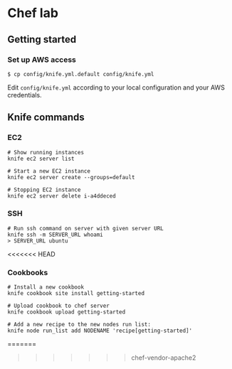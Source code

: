 # Chef lab

## Getting started


### Set up AWS access

	$ cp config/knife.yml.default config/knife.yml

Edit `config/knife.yml` according to your local configuration and your AWS credentials.


## Knife commands


### EC2

	# Show running instances
	knife ec2 server list

	# Start a new EC2 instance
	knife ec2 server create --groups=default

	# Stopping EC2 instance
	knife ec2 server delete i-a4ddeced

### SSH

	# Run ssh command on server with given server URL
	knife ssh -m SERVER_URL whoami
	> SERVER_URL ubuntu

<<<<<<< HEAD
### Cookbooks

	# Install a new cookbook
	knife cookbook site install getting-started

	# Upload cookbook to chef server
	knife cookbook upload getting-started
	
	# Add a new recipe to the new nodes run list:
	knife node run_list add NODENAME 'recipe[getting-started]'
	
=======
>>>>>>> chef-vendor-apache2
